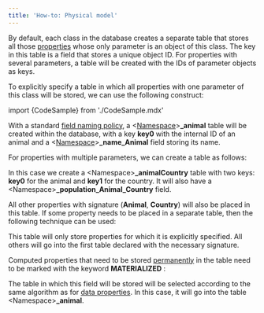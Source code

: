 ```yaml
---
title: 'How-to: Physical model'
---
```


By default, each class in the database creates a separate table that stores all those [properties](Properties.md) whose only parameter is an object of this class. The key in this table is a field that stores a unique object ID. For properties with several parameters, a table will be created with the IDs of parameter objects as keys.

To explicitly specify a table in which all properties with one parameter of this class will be stored, we can use the following construct:

import {CodeSample} from './CodeSample.mdx'

<CodeSample url="http://documentation.lsfusion.org:5000/sample?file=UseCaseDBModel&block=sample1"/>

With a standard [field naming policy](Tables.md#field-naming), a <[Namespace](Naming.md)\>**\_animal** table will be created within the database, with a key **key0** with the internal ID of an animal and a <[Namespace](Naming.md)\>**\_name\_Animal** field storing its name.

For properties with multiple parameters, we can create a table as follows:

<CodeSample url="http://documentation.lsfusion.org:5000/sample?file=UseCaseDBModel&block=sample2"/>

In this case we create a <Namespace\>**\_animalCountry** table with two keys: **key0** for the animal and **key1** for the country. It will also have a <Namespace\>**\_population\_Animal\_Country** field.

All other properties with signature (**Animal**, **Country**) will also be placed in this table. If some property needs to be placed in a separate table, then the following technique can be used:

<CodeSample url="http://documentation.lsfusion.org:5000/sample?file=UseCaseDBModel&block=sample3"/>

This table will only store properties for which it is explicitly specified. All others will go into the first table declared with the necessary signature.

Computed properties that need to be stored [permanently](Materializations.md) in the table need to be marked with the keyword **MATERIALIZED** :

<CodeSample url="http://documentation.lsfusion.org:5000/sample?file=UseCaseDBModel&block=sample4"/>

The table in which this field will be stored will be selected according to the same algorithm as for [data properties](Data_properties_DATA.md). In this case, it will go into the table <Namespace\>**\_animal**.
